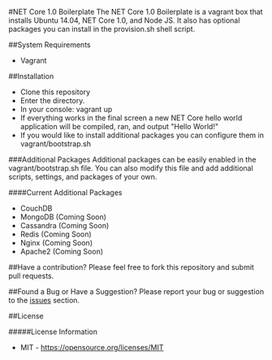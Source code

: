 #NET Core 1.0 Boilerplate
The NET Core 1.0 Boilerplate is a vagrant box that installs Ubuntu 14.04, NET Core 1.0, and Node JS.  It also has optional packages you can install in the provision.sh shell script.

##System Requirements
* Vagrant

##Installation
- Clone this repository
- Enter the directory.
- In your console: vagrant up
- If everything works in the final screen a new NET Core hello world application will be compiled, ran, and output "Hello World!"
- If you would like to install additional packages you can configure them in vagrant/bootstrap.sh

###Additional Packages
Additional packages can be easily enabled in the vagrant/bootstrap.sh file.  You can also modify this file and add additional scripts, settings, and packages of your own.

####Current Additional Packages
- CouchDB
- MongoDB (Coming Soon)
- Cassandra (Coming Soon)
- Redis (Coming Soon)
- Nginx (Coming Soon)
- Apache2 (Coming Soon)

##Have a contribution?
Please feel free to fork this repository and submit pull requests.

##Found a Bug or Have a Suggestion?
Please report your bug or suggestion to the [issues](https://github.com/SourceCode/netcoreboiler/issues) section.

##License

#####License Information
- MIT - https://opensource.org/licenses/MIT
